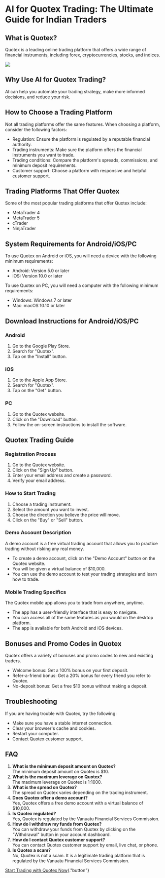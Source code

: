 # AI for Quotex Trading: The Ultimate Guide for Indian Traders

## What is Quotex?

Quotex is a leading online trading platform that offers a wide range of
financial instruments, including forex, cryptocurrencies, stocks, and
indices.

[![](https://static.quotex.io/files/4_en/300_250.jpg)](https://traff.sbs/brokerqxlid)

## Why Use AI for Quotex Trading?

AI can help you automate your trading strategy, make more informed
decisions, and reduce your risk.

## How to Choose a Trading Platform

Not all trading platforms offer the same features. When choosing a
platform, consider the following factors:

-   Regulation: Ensure the platform is regulated by a reputable
    financial authority.
-   Trading instruments: Make sure the platform offers the financial
    instruments you want to trade.
-   Trading conditions: Compare the platform\'s spreads, commissions,
    and minimum deposit requirements.
-   Customer support: Choose a platform with responsive and helpful
    customer support.

## Trading Platforms That Offer Quotex

Some of the most popular trading platforms that offer Quotex include:

-   MetaTrader 4
-   MetaTrader 5
-   cTrader
-   NinjaTrader

## System Requirements for Android/iOS/PC

To use Quotex on Android or iOS, you will need a device with the
following minimum requirements:

-   Android: Version 5.0 or later
-   iOS: Version 10.0 or later

To use Quotex on PC, you will need a computer with the following minimum
requirements:

-   Windows: Windows 7 or later
-   Mac: macOS 10.10 or later

## Download Instructions for Android/iOS/PC

### Android

1.  Go to the Google Play Store.
2.  Search for "Quotex".
3.  Tap on the "Install" button.

### iOS

1.  Go to the Apple App Store.
2.  Search for "Quotex".
3.  Tap on the "Get" button.

### PC

1.  Go to the Quotex website.
2.  Click on the "Download" button.
3.  Follow the on-screen instructions to install the software.

## Quotex Trading Guide

### Registration Process

1.  Go to the Quotex website.
2.  Click on the "Sign Up" button.
3.  Enter your email address and create a password.
4.  Verify your email address.

### How to Start Trading

1.  Choose a trading instrument.
2.  Select the amount you want to invest.
3.  Choose the direction you believe the price will move.
4.  Click on the "Buy" or "Sell" button.

### Demo Account Description

A demo account is a free virtual trading account that allows you to
practice trading without risking any real money.

-   To create a demo account, click on the "Demo Account" button
    on the Quotex website.
-   You will be given a virtual balance of \$10,000.
-   You can use the demo account to test your trading strategies and
    learn how to trade.

### Mobile Trading Specifics

The Quotex mobile app allows you to trade from anywhere, anytime.

-   The app has a user-friendly interface that is easy to navigate.
-   You can access all of the same features as you would on the desktop
    platform.
-   The app is available for both Android and iOS devices.

## Bonuses and Promo Codes in Quotex

Quotex offers a variety of bonuses and promo codes to new and existing
traders.

-   Welcome bonus: Get a 100% bonus on your first deposit.
-   Refer-a-friend bonus: Get a 20% bonus for every friend you refer to
    Quotex.
-   No-deposit bonus: Get a free \$10 bonus without making a deposit.

## Troubleshooting

If you are having trouble with Quotex, try the following:

-   Make sure you have a stable internet connection.
-   Clear your browser\'s cache and cookies.
-   Restart your computer.
-   Contact Quotex customer support.

## FAQ

1.  **What is the minimum deposit amount on Quotex?**\
    The minimum deposit amount on Quotex is \$10.
2.  **What is the maximum leverage on Quotex?**\
    The maximum leverage on Quotex is 1:1000.
3.  **What is the spread on Quotex?**\
    The spread on Quotex varies depending on the trading instrument.
4.  **Does Quotex offer a demo account?**\
    Yes, Quotex offers a free demo account with a virtual balance of
    \$10,000.
5.  **Is Quotex regulated?**\
    Yes, Quotex is regulated by the Vanuatu Financial Services
    Commission.
6.  **How do I withdraw my funds from Quotex?**\
    You can withdraw your funds from Quotex by clicking on the
    "Withdrawal" button in your account dashboard.
7.  **How do I contact Quotex customer support?**\
    You can contact Quotex customer support by email, live chat, or
    phone.
8.  **Is Quotex a scam?**\
    No, Quotex is not a scam. It is a legitimate trading platform that
    is regulated by the Vanuatu Financial Services Commission.

[Start Trading with Quotex
Now](\%22https://traff.sbs/brokerqxlid\%22){."button"}

